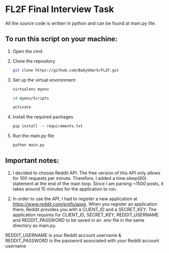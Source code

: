 # FL2F Final Interview Task

All the source code is written in python and can be found at main.py file.

## To run this script on your machine:

1. Open the cmd

2. Clone the repository
   ```bash
   git clone https://github.com/Ba6ySHark/FL2F.git
   ```
   
3. Set up the virtual environment
   ```bash
   virtualenv myenv
   ```
   ```bash
   cd myenv/Scripts
   ```
   ```bash
   activate
   ```
   
4. Install the required pachages
   ```bash
   pip install -r requirements.txt
   ```

5. Run the main.py file
   ```bash
   python main.py
   ```
## Important notes:

1. I decided to choose Reddit API. The free version of this API only allows for 100 requests per minute. Therefore, I added a time.sleep(60) statement at the end of the main loop. Since I am parsing ~1500 posts, it takes around 15 minutes for the application to run.

2. In order to use the API, I had to register a new application at https://www.reddit.com/prefs/apps. When you register an application there, Reddit provides you with a CLIENT_ID and a SECRET_KEY. The application requires for CLIENT_ID, SECRET_KEY, REDDIT_USERNAME and REDDIT_PASSWORD to be saved in an .env file in the same directory as main.py.

REDDIT_USERNAME is your Reddit account username &
REDDIT_PASSWORD is the password associated with your Reddit account username
